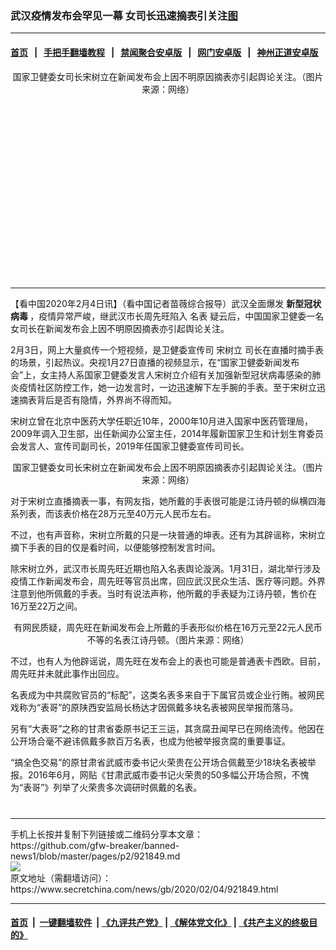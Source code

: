 ### 武汉疫情发布会罕见一幕 女司长迅速摘表引关注[图](组图)
------------------------

#### [首页](https://github.com/gfw-breaker/banned-news1/blob/master/README.md) &nbsp;&nbsp;|&nbsp;&nbsp; [手把手翻墙教程](https://github.com/gfw-breaker/guides/wiki) &nbsp;&nbsp;|&nbsp;&nbsp; [禁闻聚合安卓版](https://github.com/gfw-breaker/bn-android) &nbsp;&nbsp;|&nbsp;&nbsp; [网门安卓版](https://github.com/oGate2/oGate) &nbsp;&nbsp;|&nbsp;&nbsp; [神州正道安卓版](https://github.com/SzzdOgate/update) 



<div class="article_right" style="fone-color:#000">
 <p style="text-align: center;">
  <img alt="" src="https://img3.secretchina.com/pic/2020/2-4/p2619642a463563961-ss.jpg"/>
  <br>
   国家卫健委女司长宋树立在新闻发布会上因不明原因摘表亦引起舆论关注。（图片来源：网络）
   <span id="hideid" name="hideid" style="color:red;display:none;">
    <span href="https://www.secretchina.com">
    </span>
   </span>
  </br>
 </p>
 <div id="txt-mid1-t21-2017">
  <ins class="adsbygoogle" data-ad-client="ca-pub-1276641434651360" data-ad-slot="2451032099" style="display:inline-block;width:336px;height:280px">
  </ins>
  

---


  </div>
 </div>
 <p>
  【看中国2020年2月4日讯】（看中国记者苗薇综合报导）武汉全面爆发
  <strong>
   新型冠状病毒
  </strong>
  ，疫情异常严峻，继武汉市长周先旺陷入
  <span href="https://www.secretchina.com/news/gb/tag/名表" target="_blank">
   名表
  </span>
  疑云后，中国国家卫健委一名女司长在新闻发布会上因不明原因摘表亦引起舆论关注。
  <span id="hideid" name="hideid" style="color:red;display:none;">
   <span href="https://www.secretchina.com">
   </span>
  </span>
 </p>
 <p>
  2月3日，网上大量疯传一个短视频，是卫健委宣传司
  <span href="https://www.secretchina.com/news/gb/tag/宋树立" target="_blank">
   宋树立
  </span>
  司长在直播时摘手表的场景，引起热议。央视1月27日直播的视频显示，在“国家卫健委新闻发布会”上，女主持人系国家卫健委发言人宋树立介绍有关加强新型冠状病毒感染的肺炎疫情社区防控工作，她一边发言时，一边迅速解下左手腕的手表。至于宋树立迅速摘表背后是否有隐情，外界尚不得而知。
 </p>
 <p>
  宋树立曾在北京中医药大学任职近10年，2000年10月进入国家中医药管理局，2009年调入卫生部，出任新闻办公室主任，2014年履新国家卫生和计划生育委员会发言人、宣传司副司长，2019年任国家卫健委宣传司司长。
 </p>
 <p style="text-align: center;">
  <img alt="" src="https://img3.secretchina.com/pic/2020/2-4/p2619641a768381458-ss.jpg"/>
  <br>
   国家卫健委女司长宋树立在新闻发布会上因不明原因摘表亦引起舆论关注。（图片来源：网络）
  </br>
 </p>
 <p>
  对于宋树立直播摘表一事，有网友指，她所戴的手表很可能是江诗丹顿的纵横四海系列表，而该表价格在28万元至40万元人民币左右。
 </p>
 <p>
  不过，也有声音称，宋树立所戴的只是一块普通的坤表。还有为其辟谣称，宋树立摘下手表的目的仅是看时间，以便能够控制发言时间。
 </p>
 <p>
  除宋树立外，武汉市长周先旺近期也陷入名表舆论漩涡。1月31日，湖北举行涉及疫情工作新闻发布会，周先旺等官员出席，回应武汉民众生活、医疗等问题。外界注意到他所佩戴的手表。当时有说法声称，他所戴的手表疑为江诗丹顿，售价在16万至22万之间。
 </p>
 <p style="text-align: center;">
  <img alt="" src="https://img3.secretchina.com/pic/2020/2-4/p2619651a842345581-ss.jpg"/>
  <br>
   有网民质疑，周先旺在新闻发布会上所戴的手表形似价格在16万元至22元人民币不等的名表江诗丹顿。（图片来源：网络）
  </br>
 </p>
 <p>
  不过，也有人为他辟谣说，周先旺在发布会上的表也可能是普通表卡西欧。目前，周先旺并未就此事作出回应。
 </p>
 <p>
  名表成为中共腐败官员的“标配”，这类名表多来自于下属官员或企业行贿。被网民戏称为“表哥”的原陕西安监局长杨达才因佩戴多块名表被网民举报而落马。
 </p>
 <p>
  另有“大表哥”之称的甘肃省委原书记王三运，其贪腐丑闻早已在网络流传。他因在公开场合毫不避讳佩戴多款百万名表，也成为他被举报贪腐的重要事证。
 </p>
 <p>
  “搞全色交易”的原甘肃省武威市委书记火荣贵在公开场合佩戴至少18块名表被举报。2016年6月，网贴《甘肃武威市委书记火荣贵的50多幅公开场合照，不愧为“表哥”》列举了火荣贵多次调研时佩戴的名表。
  <center>
   <div>
    <div id="txt-mid2-t22-2017" style="display: block;  max-height: 351px;  overflow: hidden;">
     <div id="SC-21xxx">
     </div>
     <ins class="adsbygoogle" data-ad-client="ca-pub-1276641434651360" data-ad-format="auto" data-ad-slot="4301710469" data-full-width-responsive="true" style="display:block">
     </ins>
    </div>
   </div>
  </center>
  <div style="padding-top:12px;">
  </div>
 </p>
</div>

<hr/>
手机上长按并复制下列链接或二维码分享本文章：<br/>
https://github.com/gfw-breaker/banned-news1/blob/master/pages/p2/921849.md <br/>
<a href='https://github.com/gfw-breaker/banned-news1/blob/master/pages/p2/921849.md'><img src='https://github.com/gfw-breaker/banned-news1/blob/master/pages/p2/921849.md.png'/></a> <br/>
原文地址（需翻墙访问）：https://www.secretchina.com/news/gb/2020/02/04/921849.html


------------------------
#### [首页](https://github.com/gfw-breaker/banned-news1/blob/master/README.md) &nbsp;|&nbsp; [一键翻墙软件](https://github.com/gfw-breaker/nogfw/blob/master/README.md) &nbsp;| [《九评共产党》](https://github.com/gfw-breaker/9ping.md/blob/master/README.md#九评之一评共产党是什么) | [《解体党文化》](https://github.com/gfw-breaker/jtdwh.md/blob/master/README.md) | [《共产主义的终极目的》](https://github.com/gfw-breaker/gczydzjmd.md/blob/master/README.md)


<img src='http://gfw-breaker.win/banned-news/pages/p2/921849.md' width='0px' height='0px'/>